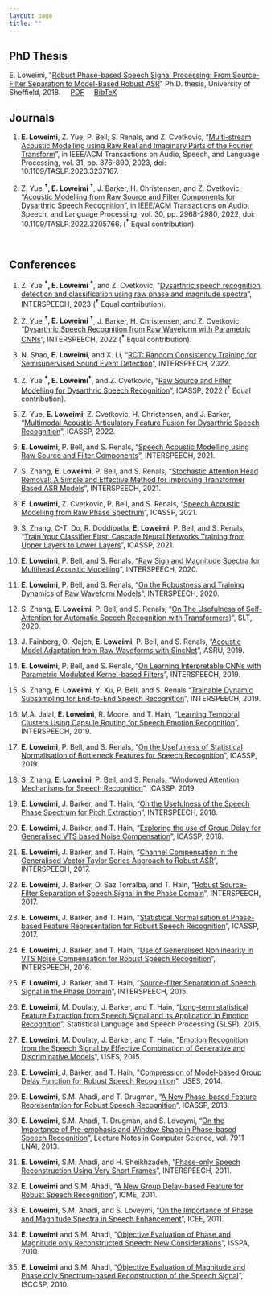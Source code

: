 ```yaml
---
layout: page
title: ""
---
```


## PhD Thesis ##
E. Loweimi, "[Robust Phase-based Speech Signal Processing: From Source-Filter Separation to Model-Based Robust ASR](https://etheses.whiterose.ac.uk/19409)" Ph.D. thesis, University of Sheffield, 2018. &nbsp; &nbsp; [PDF](https://etheses.whiterose.ac.uk/19409/1/Erfan_Loweimi_PhD_Thesis.pdf) &nbsp; &nbsp; [BibTeX](/files/others/phd-thesis.bib) &nbsp; &nbsp;
<br>

## Journals ##

1. **E. Loweimi**, Z. Yue, P. Bell, S. Renals, and Z. Cvetkovic, “[Multi-stream Acoustic
Modelling using Raw Real and Imaginary Parts of the Fourier Transform](https://ieeexplore.ieee.org/abstract/document/10026604)”, in IEEE/ACM Transactions on Audio, Speech, and Language Processing, vol. 31, pp. 876-890, 2023, doi: 10.1109/TASLP.2023.3237167.

2. Z. Yue **<sup>&#8224;</sup>, E. Loweimi <sup>&#8224;</sup>**, J. Barker, H. Christensen, and Z. Cvetkovic, “[Acoustic
Modelling from Raw Source and Filter Components for Dysarthric Speech Recognition](https://ieeexplore.ieee.org/document/9900378)”,
in IEEE/ACM Transactions on Audio, Speech, and Language Processing, vol. 30, pp. 2968-2980, 2022, doi: 10.1109/TASLP.2022.3205766.
(**<sup>&#8224;</sup>** Equal contribution).

<br>

## Conferences ##

1. Z. Yue **<sup>&#8224;</sup>, E. Loweimi <sup>&#8224;</sup>**, and Z. Cvetkovic, “[Dysarthric speech recognition, detection and classification using raw phase and magnitude spectra](https://kclpure.kcl.ac.uk/portal/en/publications/dysarthric-speech-recognition-detection-and-classification-using-)“, INTERSPEECH, 2023 (**<sup>&#8224;</sup>** Equal contribution).

2. Z. Yue **<sup>&#8224;</sup>, E. Loweimi <sup>&#8224;</sup>**, J. Barker, H. Christensen, and Z. Cvetkovic, “[Dysarthric Speech Recognition from Raw Waveform with Parametric CNNs](https://www.isca-speech.org/archive/interspeech_2022/yue22_interspeech.html)”, INTERSPEECH,
2022 (**<sup>&#8224;</sup>** Equal contribution).

3. N. Shao, **E. Loweimi**, and X. Li, “[RCT: Random Consistency Training for Semisupervised Sound Event Detection](https://www.isca-speech.org/archive/interspeech_2022/shao22_interspeech.html)”, INTERSPEECH, 2022.

4. Z. Yue **<sup>&#8224;</sup>, E. Loweimi<sup>&#8224;</sup>**, and Z. Cvetkovic, “[Raw Source and Filter Modelling for Dysarthric Speech Recognition](https://ieeexplore.ieee.org/document/9746553)”, ICASSP, 2022 (**<sup>&#8224;</sup>** Equal contribution).

5. Z. Yue, **E. Loweimi**, Z. Cvetkovic, H. Christensen, and J. Barker, “[Multimodal Acoustic-Articulatory Feature Fusion for Dysarthric Speech Recognition](https://ieeexplore.ieee.org/document/9746855)”, ICASSP, 2022.

6. **E. Loweimi**, P. Bell, and S. Renals, “[Speech Acoustic Modelling using Raw Source and Filter Components](https://www.isca-speech.org/archive/interspeech_2021/loweimi21_interspeech.html)”, INTERSPEECH, 2021.

7. S. Zhang, **E. Loweimi**, P. Bell, and S. Renals, “[Stochastic Attention Head Removal: A Simple and Effective Method for Improving Transformer Based ASR
Models](https://www.isca-speech.org/archive/interspeech_2021/zhang21p_interspeech.html)”, INTERSPEECH, 2021.

8. **E. Loweimi**, Z. Cvetkovic, P. Bell, and S. Renals, “[Speech Acoustic Modelling from Raw Phase Spectrum](https://ieeexplore.ieee.org/document/9413727)”, ICASSP, 2021.

9. S. Zhang, C-T. Do, R. Doddipatla, **E. Loweimi**, P. Bell, and S. Renals, “[Train Your Classifier First: Cascade Neural Networks Training from Upper Layers to Lower Layers](https://ieeexplore.ieee.org/document/9413565)”, ICASSP, 2021.

10. **E. Loweimi**, P. Bell, and S. Renals, “[Raw Sign and Magnitude Spectra for Multihead Acoustic Modelling](https://www.isca-speech.org/archive/interspeech_2020/loweimi20b_interspeech.html)”, INTERSPEECH, 2020.

11. **E. Loweimi**, P. Bell, and S. Renals, “[On the Robustness and Training Dynamics of Raw Waveform Models](https://www.isca-speech.org/archive/interspeech_2020/loweimi20_interspeech.html)”, INTERSPEECH, 2020.

12. S. Zhang, **E. Loweimi**, P. Bell, and S. Renals, “[On The Usefulness of Self-Attention for Automatic Speech Recognition with Transformers](https://ieeexplore.ieee.org/abstract/document/9383521))”, SLT, 2020.

13. J. Fainberg, O. Klejch, **E. Loweimi**, P. Bell, and S. Renals, “[Acoustic Model Adaptation from Raw Waveforms with SincNet](https://ieeexplore.ieee.org/document/9003974)”, ASRU, 2019.

14. **E. Loweimi**, P. Bell, and S. Renals, “[On Learning Interpretable CNNs with Parametric Modulated Kernel-based Filters](https://www.isca-speech.org/archive/interspeech_2019/loweimi19_interspeech.html)”, INTERSPEECH, 2019.

15. S. Zhang, **E. Loweimi**, Y. Xu, P. Bell, and S. Renals “[Trainable Dynamic Subsampling for End-to-End Speech Recognition](https://www.isca-speech.org/archive/interspeech_2019/zhang19d_interspeech.html)”, INTERSPEECH, 2019.

16. M.A. Jalal, **E. Loweimi**, R. Moore, and T. Hain, “[Learning Temporal Clusters Using Capsule Routing for Speech Emotion Recognition](https://www.isca-speech.org/archive/interspeech_2019/jalal19_interspeech.html)”, INTERSPEECH, 2019.

17. **E. Loweimi**, P. Bell, and S. Renals, “[On the Usefulness of Statistical Normalisation of Bottleneck Features for Speech Recognition](https://ieeexplore.ieee.org/document/8683330)”, ICASSP, 2019.

18. S. Zhang, **E. Loweimi**, P. Bell, and S. Renals, “[Windowed Attention Mechanisms for Speech Recognition](https://ieeexplore.ieee.org/document/8682224)”, ICASSP, 2019.

19. **E. Loweimi**, J. Barker, and T. Hain, “[On the Usefulness of the Speech Phase Spectrum for Pitch Extraction](https://www.isca-speech.org/archive/interspeech_2018/loweimi18_interspeech.html)”, INTERSPEECH, 2018.

20. **E. Loweimi**, J. Barker, and T. Hain, “[Exploring the use of Group Delay for Generalised VTS based Noise Compensation](https://ieeexplore.ieee.org/document/8462595)”, ICASSP, 2018.

21. **E. Loweimi**, J. Barker, and T. Hain, “[Channel Compensation in the Generalised Vector Taylor Series Approach to Robust ASR](https://www.isca-speech.org/archive/interspeech_2017/loweimi17b_interspeech.html)”, INTERSPEECH, 2017.

22. **E. Loweimi**, J. Barker, O. Saz Torralba, and T. Hain, “[Robust Source-Filter Separation of Speech Signal in the Phase Domain](https://www.isca-speech.org/archive/interspeech_2017/loweimi17_interspeech.html)”, INTERSPEECH, 2017.

23. **E. Loweimi**, J. Barker, and T. Hain, “[Statistical Normalisation of Phase-based Feature Representation for Robust Speech Recognition](https://ieeexplore.ieee.org/document/7953170)”, ICASSP, 2017.

24. **E. Loweimi**, J. Barker, and T. Hain, “[Use of Generalised Nonlinearity in VTS Noise Compensation for Robust Speech Recognition](https://www.isca-speech.org/archive/interspeech_2016/loweimi16_interspeech.html)”, INTERSPEECH, 2016.

25. **E. Loweimi**, J. Barker, and T. Hain, “[Source-filter Separation of Speech Signal in the Phase Domain](https://www.isca-speech.org/archive/interspeech_2015/loweimi15_interspeech.html)”, INTERSPEECH, 2015.

26. **E. Loweimi**, M. Doulaty, J. Barker, and T. Hain, “[Long-term statistical Feature Extraction from Speech Signal and its Application in Emotion Recognition](https://link.springer.com/chapter/10.1007/978-3-319-25789-1_17)”, Statistical Language and Speech Processing (SLSP), 2015.

27. **E. Loweimi**, M. Doulaty, J. Barker, and T. Hain, "[Emotion Recognition from the Speech Signal by Effective Combination of Generative and Discriminative Models](https://eprints.whiterose.ac.uk/103952/)", USES, 2015. 

27. **E. Loweimi**, J. Barker, and T. Hain, "[Compression of Model-based Group Delay Function for Robust Speech Recognition](https://eprints.whiterose.ac.uk/85055/)", USES, 2014. 

27. **E. Loweimi**, S.M. Ahadi, and T. Drugman, “[A New Phase-based Feature Representation for Robust Speech Recognition](https://ieeexplore.ieee.org/document/6639051)”, ICASSP, 2013.

28. **E. Loweimi**, S.M. Ahadi, T. Drugman, and S. Loveymi, “[On the Importance of Pre-emphasis and Window Shape in Phase-based Speech Recognition](https://link.springer.com/chapter/10.1007/978-3-642-38847-7_21)”, Lecture
Notes in Computer Science, vol. 7911 LNAI, 2013.

29. **E. Loweimi**, S.M. Ahadi, and H. Sheikhzadeh, “[Phase-only Speech Reconstruction Using Very Short Frames](https://www.isca-speech.org/archive/interspeech_2011/loweimi11_interspeech.html)”, INTERSPEECH, 2011.

30. **E. Loweimi** and S.M. Ahadi, “[A New Group Delay-based Feature for Robust Speech Recognition](https://ieeexplore.ieee.org/document/6011884)”, ICME, 2011.

31. **E. Loweimi**, S.M. Ahadi, and S. Loveymi, “[On the Importance of Phase and Magnitude Spectra in Speech Enhancement](https://ieeexplore.ieee.org/document/5955843)”, ICEE, 2011.

32. **E. Loweimi** and S.M. Ahadi, "[Objective Evaluation of Phase and Magnitude only Reconstructed Speech: New Considerations](https://ieeexplore.ieee.org/document/5605496)", ISSPA, 2010.

33. **E. Loweimi** and S.M. Ahadi, “[Objective Evaluation of Magnitude and Phase only Spectrum-based Reconstruction of the Speech Signal](https://ieeexplore.ieee.org/document/5463311)”, ISCCSP, 2010.

